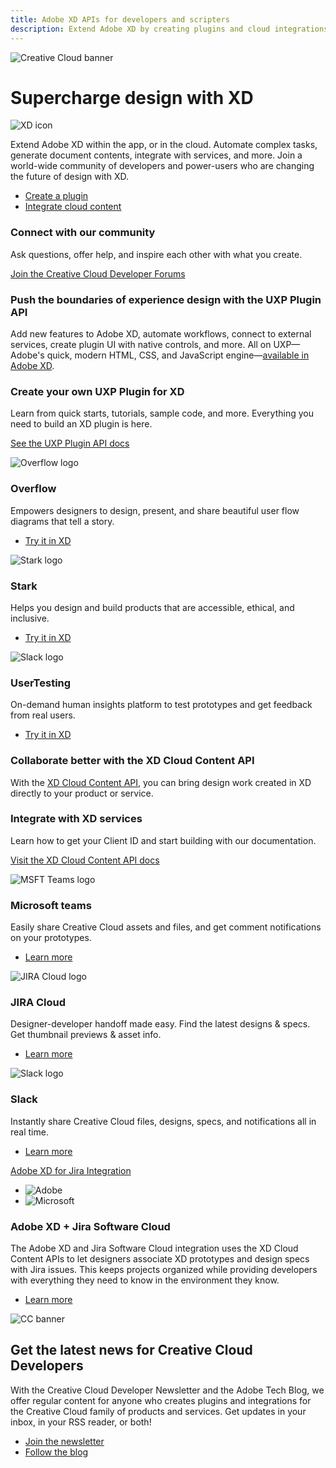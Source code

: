 ```yaml
---
title: Adobe XD APIs for developers and scripters
description: Extend Adobe XD by creating plugins and cloud integrations
---
```


<Hero slots="image, heading, icon, text, buttons" variant="halfwidth" />

![Creative Cloud banner](https://adobe.io/shared/images/cc-hero.png)

# Supercharge design with XD

![XD icon](https://adobe.io/shared/icons/xd_appicon_64.svg)

Extend Adobe XD within the app, or in the cloud. Automate complex tasks, generate document contents, integrate with services, and more. Join a world-wide community of developers and power-users who are changing the future of design with XD.

- [Create a plugin](uxp)
- [Integrate cloud content](https://adobexdplatform.com/cloud-content-api-docs/)

<AnnouncementBlock slots="heading, text, button" theme="light" />

### Connect with our community

Ask questions, offer help, and inspire each other with what you create.

[Join the Creative Cloud Developer Forums](https://forums.creativeclouddeveloper.com)

<TitleBlock slots="heading, text" theme="dark" />

### Push the boundaries of experience design with the UXP Plugin API

Add new features to Adobe XD, automate workflows, connect to external services, create plugin UI with native controls, and more. All on UXP—Adobe's quick, modern HTML, CSS, and JavaScript engine—[available in Adobe XD](uxp).

<AnnouncementBlock slots="heading, text, button" theme="dark" isCentered />

### Create your own UXP Plugin for XD

Learn from quick starts, tutorials, sample code, and more. Everything you need to build an XD plugin is here.

[See the UXP Plugin API docs](uxp)

<TextBlock slots="image, heading, text, links" width="33%" theme="dark" isCentered />

![Overflow logo](images/overflow.png)

### Overflow

Empowers designers to design, present, and share beautiful user flow diagrams that tell a story.

- [Try it in XD](https://adobe.com/go/xd_plugins_discover_plugin?pluginId=232cee78)

<TextBlock slots="image, heading, text, links" width="33%" theme="dark" isCentered />

![Stark logo](images/stark.png)

### Stark

Helps you design and build products that are accessible, ethical, and inclusive.

- [Try it in XD](https://adobe.com/go/xd_plugins_discover_plugin?pluginId=6cbf275e)

<TextBlock slots="image, heading, text, links" width="33%" theme="dark" isCentered />

![Slack logo](images/user-testing.png)

### UserTesting

On-demand human insights platform to test prototypes and get feedback from real users.

- [Try it in XD](https://adobe.com/go/xd_plugins_discover_plugin?pluginId=713b61ec)

<TitleBlock slots="heading, text" theme="light" />

### Collaborate better with the XD Cloud Content API

With the [XD Cloud Content API](https://adobexdplatform.com/cloud-content-api-docs/), you can bring design work created in XD directly to your product or service.

<AnnouncementBlock slots="heading, text, button" theme="light" isCentered />

### Integrate with XD services

Learn how to get your Client ID and start building with our documentation.

[Visit the XD Cloud Content API docs](https://adobexdplatform.com/cloud-content-api-docs/)

<TextBlock slots="image, heading, text, links" width="33%" theme="light" isCentered />

![MSFT Teams logo](images/msfteams.png)

### Microsoft teams

Easily share Creative Cloud assets and files, and get comment notifications on your prototypes.

- [Learn more](https://www.adobe.com/creativecloud/integrations/creative-cloud-microsoft-teams.html)

<TextBlock slots="image, heading, text, links" width="33%" theme="light" isCentered />

![JIRA Cloud logo](images/jira.png)

### JIRA Cloud

Designer-developer handoff made easy. Find the latest designs & specs. Get thumbnail previews & asset info.

- [Learn more](https://blog.adobe.com/en/publish/2019/03/12/adobe-xd-for-jira-cloud-streamline-design-to-development-workflows.html)

<TextBlock slots="image, heading, text, links" width="33%" theme="light" isCentered />

![Slack logo](images/slack.png)

### Slack

Instantly share Creative Cloud files, designs, specs, and notifications all in real time.

- [Learn more](https://slack.com/apps/AQRRGUV24-adobe-xd)

<TextBlock slots="video, icons, heading, text, buttons" theme="dark" />

[Adobe XD for Jira Integration](https://www.youtube.com/watch?v=bEIbaZ8DtcY)

- ![Adobe](https://adobe.io/shared/images/adobe.png)
- ![Microsoft](images/msft.png)

### Adobe XD + Jira Software Cloud

The Adobe XD and Jira Software Cloud integration uses the XD Cloud Content APIs to let designers associate XD prototypes and design specs with Jira issues. This keeps projects organized while providing developers with everything they need to know in the environment they know.

- [Learn more](https://theblog.adobe.com/adobe-xd-for-jira-cloud-streamline-design-to-development-workflows/)

<SummaryBlock slots="image, heading, text, buttons" background="rgb(9, 90, 186)" />

![CC banner](https://adobe.io/shared/images/cc-banner.png)

## Get the latest news for Creative Cloud Developers

With the Creative Cloud Developer Newsletter and the Adobe Tech Blog, we offer regular content for anyone who creates plugins and integrations for the Creative Cloud family of products and services. Get updates in your inbox, in your RSS reader, or both!

- [Join the newsletter](http://adobe.ly/devnews)
- [Follow the blog](https://medium.com/adobetech)
